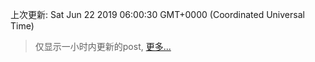 
  
 上次更新: Sat Jun 22 2019 06:00:30 GMT+0000 (Coordinated Universal Time) 

 > 仅显示一小时内更新的post, [更多...](screenshots/)
  